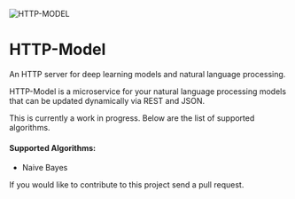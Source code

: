 ![HTTP-MODEL](https://github.com/lukebrains/http-model/blob/master/logo/http_model.png "HTTP-Model")
# HTTP-Model
An HTTP server for deep learning models and natural language processing.

HTTP-Model is a microservice for your natural language processing models 
that can be updated dynamically via REST and JSON.

This is currently a work in progress. Below are the list of supported algorithms.

#### Supported Algorithms:
+ Naive Bayes

If you would like to contribute to this project send a pull request.

